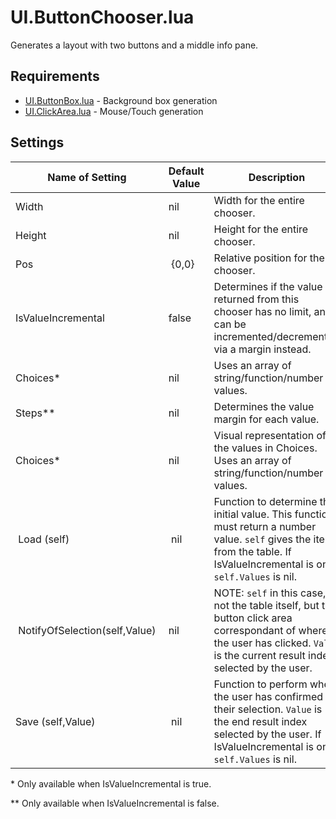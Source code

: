 # UI.ButtonChooser.lua

Generates a layout with two buttons and a middle info pane.

## Requirements
- [UI.ButtonBox.lua](UI.ButtonBox.md) - Background box generation
- [UI.ClickArea.lua](UI.ClickArea.md) - Mouse/Touch generation

## Settings

| Name of Setting | Default Value | Description |
| --------------- | ------------- | ----------- |
| Width | nil | Width for the entire chooser.
| Height | nil | Height for the entire chooser.
| Pos | {0,0} | Relative position for the chooser.
| IsValueIncremental | false | Determines if the value returned from this chooser has no limit, and can be incremented/decremented via a margin instead.
| Choices* | nil | Uses an array of string/function/number values.
| Steps** | nil | Determines the value margin for each value.
| Choices* | nil | Visual representation of the values in Choices. Uses an array of string/function/number values.
| Load (self) | nil | Function to determine the initial value. This function must return a number value. `self` gives the items from the table. If IsValueIncremental is on, `self.Values` is nil.
| NotifyOfSelection(self,Value) | nil | NOTE: `self` in this case, is not the table itself, but the button click area correspondant of where the user has clicked. `Value` is the current result index selected by the user.
| Save (self,Value) | nil | Function to perform when the user has confirmed their selection. `Value` is the end result index selected by the user. If IsValueIncremental is on, `self.Values` is nil.

\* Only available when IsValueIncremental is true.

\*\* Only available when IsValueIncremental is false.